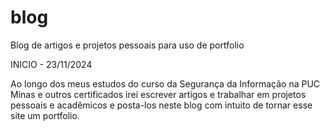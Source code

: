 # blog

Blog de artigos e projetos pessoais para uso de portfolio 

INICIO - 23/11/2024

Ao longo dos meus estudos do curso da Segurança da Informação na PUC Minas e outros certificados irei escrever artigos e trabalhar em projetos pessoais e acadêmicos e posta-los neste blog com intuito de tornar esse site um portfolio.
